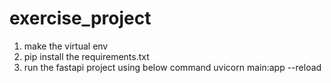 # exercise_project

1. make the virtual env
2. pip install the requirements.txt
3. run the fastapi project using below command
uvicorn main:app --reload